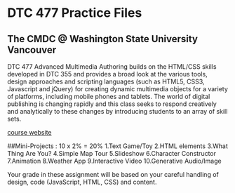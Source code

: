 # DTC 477 Practice Files
## The CMDC @ Washington State University Vancouver

DTC 477 Advanced Multimedia Authoring builds on the HTML/CSS skills developed in DTC 355 and provides a broad look at the various tools, design approaches and scripting languages (such as HTML5, CSS3, Javascript and jQuery) for creating dynamic multimedia objects for a variety of platforms, including mobile phones and tablets.  The world of digital publishing is changing rapidly and this class seeks to respond creatively and analytically to these changes by introducing students to an array of skill sets.

[course website](http://dtc-wsuv.org/wp/dtc477/)

##Mini-Projects : 10 x 2% = 20%
1.Text Game/Toy
2.HTML elements
3.What Thing Are You?
4.Simple Map Tour
5.Slideshow
6.Character Constructor
7.Animation
8.Weather App
9.Interactive Video
10.Generative Audio/Image


Your grade in these assignment will be based on your careful handling of design, code (JavaScript, HTML, CSS) and content.


